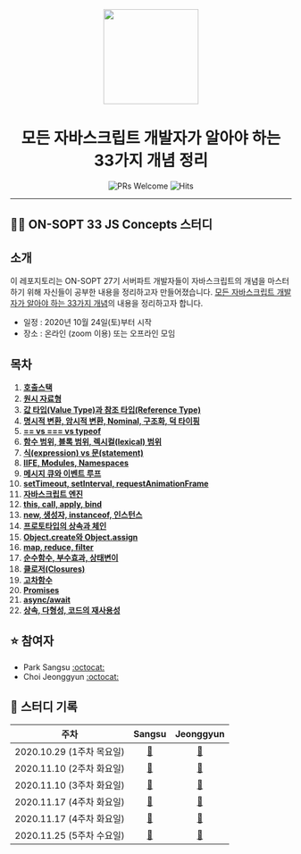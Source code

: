 <div align="center">

  <img height="170" width="170" src="https://img.icons8.com/color/344/javascript.png">

  # 모든 자바스크립트 개발자가 알아야 하는 33가지 개념 정리

</div>

<div align=center>

<img alt="PRs Welcome" src="https://img.shields.io/badge/PRs-welcome-brightgreen.svg?style=flat-square" />
<img alt="Hits" src="https://hits.seeyoufarm.com/api/count/incr/badge.svg?url=https%3A%2F%2Fgithub.com%2FSOPT-Learning-JS%2F33-js-concepts&count_bg=%2379C83D&title_bg=%23555555&icon=&icon_color=%23E7E7E7&title=hits&edge_flat=false" />



</div>


---

## 👨‍💻 ON-SOPT 33 JS Concepts 스터디

   
## 소개

이 레포지토리는 ON-SOPT 27기 서버파트 개발자들이 자바스크립트의 개념을 마스터하기 위해 자신들이 공부한 내용을 정리하고자 만들어졌습니다. [모든 자바스크립트 개발자가 알아야 하는 33가지 개념](https://github.com/epitoneproject/33-js-concepts)의 내용을 정리하고자 합니다.

-   일정 : 2020년 10월 24일(토)부터 시작
-   장소 : 온라인 (zoom 이용) 또는 오프라인 모임

## 목차

1. **[호출스택]()**
2. **[원시 자료형]()**
3. **[값 타입(Value Type)과 참조 타입(Reference Type)]()** 
4. **[명시적 변환, 암시적 변환, Nominal, 구조화, 덕 타이핑]()**   
5. **[== vs === vs typeof]()**   
6. **[함수 범위, 블록 범위, 렉시컬(lexical) 범위]()**
7. **[식(expression) vs 문(statement)]()** 
8. **[IIFE, Modules, Namespaces]()**
9. **[메시지 큐와 이벤트 루프]()**   
10. **[setTimeout, setInterval, requestAnimationFrame]()**
11. **[자바스크립트 엔진]()**
12. **[this, call, apply, bind]()**
13. **[new, 생성자, instanceof, 인스턴스]()** 
14. **[프로토타입의 상속과 체인]()**
15. **[Object.create와 Object.assign]()**
16. **[map, reduce, filter]()**
17. **[순수함수, 부수효과, 상태변이]()**
18. **[클로저(Closures)]()**
19. **[고차함수]()**
20. **[Promises]()**
21. **[async/await]()**
22. **[상속, 다형성, 코드의 재사용성]()**   


## ⭐️ 참여자

-   Park Sangsu [:octocat:](https://github.com/epitoneproject)
-   Choi Jeonggyun [:octocat:](https://github.com/wjdrbs96)


## 📘 스터디 기록

|           주차            |               Sangsu               |             Jeonggyun              | 
| :-----------------------: | :-------------------------------: | :-------------------------------: |
| 2020.10.29 (1주차 목요일) | [:link:](https://github.com/SOPT-Learning-JS/33-js-concepts/blob/master/Epitone/1.callStack.md)  | [:link:](https://github.com/SOPT-Learning-JS/33-js-concepts/blob/master/Gyunny/1.callStack.md)  | 
| 2020.11.10 (2주차 화요일) | [:link:](https://github.com/SOPT-Learning-JS/33-js-concepts/blob/master/Epitone/2.primitiveType.md)  | [:link:](https://github.com/SOPT-Learning-JS/33-js-concepts/blob/master/Gyunny/2.primitiveType.md) |
| 2020.11.10 (3주차 화요일) | [:link:](https://github.com/SOPT-Learning-JS/33-js-concepts/blob/master/Epitone/3.valueAndReferenceTypes.md)  | [:link:](https://github.com/SOPT-Learning-JS/33-js-concepts/blob/master/Gyunny/3.reference.md)
| 2020.11.17 (4주차 화요일) | [:link:](https://github.com/SOPT-Learning-JS/33-js-concepts/blob/master/Epitone/4.Typing.md)  | [:link:]()
| 2020.11.17 (4주차 화요일) | [:link:](https://github.com/SOPT-Learning-JS/33-js-concepts/blob/master/Epitone/5.%3D%3Dvs%3D%3D%3D.md)  | [:link:]()
| 2020.11.25 (5주차 수요일) | [:link:](https://github.com/SOPT-Learning-JS/33-js-concepts/blob/master/Epitone/6.scope.md)  | [:link:]()

<!-- | 2020.09.03 (1주차 목요일) | [:link:](./ms/week_1/Thursday.md) | [:link:](./dh/week_1/Thursday.md) | 
| 2020.09.08 (2주차 화요일) | [:link:](./ms/week_2/Tuesday.md)  | [:link:](./dh/week_2/Tuesday.md)  |
| 2020.09.10 (2주차 목요일) | [:link:](./ms/week_2/Thursday.md) | [:link:](./dh/week_2/Thursday.md) | 
| 2020.09.15 (3주차 화요일) | [:link:](./ms/week_3/Tuesday.md)  | [:link:](./dh/week_3/Tuesday.md)  | 
| 2020.09.17 (3주차 목요일) | [:link:](./ms/week_3/Thursday.md) | [:link:](./dh/week_3/Thursday.md) | 
| 2020.09.22 (4주차 화요일) | [:link:](./ms/week_4/Tuesday.md)  | [:link:](./dh/week_4/Tuesday.md)  | 
| 2020.09.24 (4주차 목요일) | [:link:](./ms/week_4/Thursday.md) | [:link:](./dh/week_4/Thursday.md) |  -->

